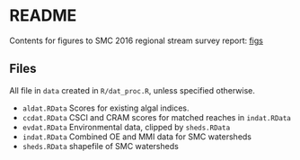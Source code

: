 # README

Contents for figures to SMC 2016 regional stream survey report: [figs](https://fawda123.github.io/SMC_report/figs)

## Files 

All file in `data` created in `R/dat_proc.R`, unless specified otherwise.

* `aldat.RData` Scores for existing algal indices. 
* `ccdat.RData` CSCI and CRAM scores for matched reaches in `indat.RData`
* `evdat.RData` Environmental data, clipped by `sheds.RData`
* `indat.RData` Combined OE and MMI data for SMC watersheds
* `sheds.RData` shapefile of SMC watersheds